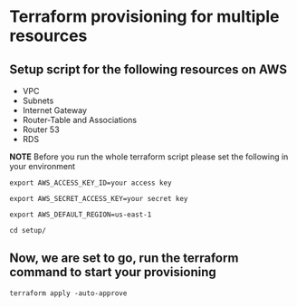 # Terraform provisioning for multiple resources

## Setup script for the following resources on AWS

- VPC
- Subnets
- Internet Gateway
- Router-Table and Associations
- Router 53
- RDS

**NOTE** Before you run the whole terraform script
please set the following in your environment

`export AWS_ACCESS_KEY_ID=your access key`

`export AWS_SECRET_ACCESS_KEY=your secret key`

`export AWS_DEFAULT_REGION=us-east-1`

`cd setup/ `

## Now, we are set to go, run the terraform command to start your provisioning

`terraform apply -auto-approve `
